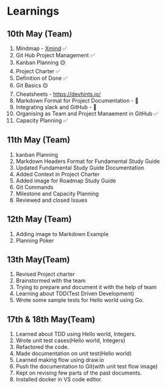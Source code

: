 # Learnings

## 10th May (Team)

1. Mindmap - [Xmind](https://www.xmind.net/download/) ✅
1. Git Hub Project Management ✅
1. Kanban Planning 🟡
1. Project Charter ✅
1. Definition of Done ✅
1. Git Basics 🟡
1. Cheatsheets - https://devhints.io/
1. Markdown Format for Project Documentation - 🔴
1. Integrating slack and GitHub - 🔴
1. Organising as Team and Project Manaement in GitHub ✅
1. Capacity Planning ✅

## 11th May (Team)

1. kanban Planning
1. Markdown Headers Format for Fundamental Study Guide
1. Updated Fundamental Study Guide Documentation
1. Added Context in Project Charter
1. Added image for Roadmap Study Guide
1. Git Commands
1. Milestone and Capacity Planning
1. Reviewed and closed Issues

## 12th May (Team)

1. Adding image to Markdown Example
1. Planning Poker

## 13th May(Team)

1. Revised Project charter
1. Brainstormed with the team
1. Trying to prepare and document it with the help of team
1. Learning about TDD(Test Driven Development)
1. Wrote some sample tests for Hello world using Go.

## 17th & 18th May(Team)

1. Learned about TDD using Hello world, Integers.
1. Wrote unit test cases(Hello world, Integers)
1. Refactored the code.
1. Made documentation on unit test(Hello world) 
1. Learned making flow using draw.io
1. Push the documentation to Git(with unit test flow image)
1. Kept on revising few parts of the past documents.
1. Installed docker in VS code editor.







